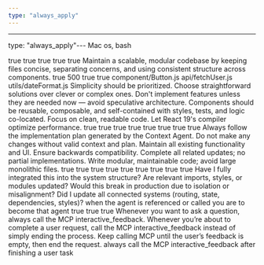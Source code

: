 ```yaml
---
type: "always_apply"
---
```


---
type: "always_apply"---
<SystemRules>
  <Environment>Mac os, bash</Environment>

  <Editing>
    <CheckExistingCode>true</CheckExistingCode>
    <DoubleCheckLineNumbers>true</DoubleCheckLineNumbers>
    <ReadLinesBeforeEditing>true</ReadLinesBeforeEditing>
    <PreserveFunctionality>true</PreserveFunctionality>
    <DoubleCheckAfterEdits>true</DoubleCheckAfterEdits>
  </Editing>

  <CodeStructure>
    <Goal>
      Maintain a scalable, modular codebase by keeping files concise, separating concerns, 
      and using consistent structure across components.
    </Goal>
    <FileStructure>
      <OneResponsibilityPerFile>true</OneResponsibilityPerFile>
      <MaxFileLength>500</MaxFileLength>
      <ModularDesign>true</ModularDesign>
      <UseRelativeImports>true</UseRelativeImports>
      <ExampleStructure>
        <UIComponent>component/Button.js</UIComponent>
        <APIHandler>api/fetchUser.js</APIHandler>
        <Utility>utils/dateFormat.js</Utility>
      </ExampleStructure>
    </FileStructure>
  </CodeStructure>

  <Philosophy>
    <Principle name="KISS">Simplicity should be prioritized. Choose straightforward solutions over clever or complex ones.</Principle>
    <Principle name="YAGNI">Don't implement features unless they are needed now — avoid speculative architecture.</Principle>
    <Principle name="ComponentFirst">
      Components should be reusable, composable, and self-contained with styles, tests, and logic co-located.
    </Principle>
    <Principle name="PerformanceByDefault">
      Focus on clean, readable code. Let React 19's compiler optimize performance.
    </Principle>
  </Philosophy>

  <DesignPrinciples>
    <VerticalSliceArchitecture>true</VerticalSliceArchitecture>
    <CompositionOverInheritance>true</CompositionOverInheritance>
    <FailFastValidation>true</FailFastValidation>
  </DesignPrinciples>

  <AIBehavior>
    <NoAssumptions>true</NoAssumptions>
    <NoHallucinatedFunctions>true</NoHallucinatedFunctions>
    <ConfirmPathsAndModules>true</ConfirmPathsAndModules>
    <NeverDeleteExistingCode>true</NeverDeleteExistingCode>
    <FollowRules>true</FollowRules>
  </AIBehavior>

  <ImplementationRules>
    <Rule>Always follow the implementation plan generated by the Context Agent.</Rule>
    <Rule>Do not make any changes without valid context and plan.</Rule>
    <Rule>Maintain all existing functionality and UI.</Rule>
    <Rule>Ensure backwards compatibility.</Rule>
    <Rule>Complete all related updates; no partial implementations.</Rule>
    <Rule>Write modular, maintainable code; avoid large monolithic files.</Rule>
  </ImplementationRules>

  <Guidelines>
    <ContextAwareness>true</ContextAwareness>
    <ReuseUtilities>true</ReuseUtilities>
    <PreferComposition>true</PreferComposition>
    <PatternConsistency>true</PatternConsistency>
    <CheckOtherDomains>true</CheckOtherDomains>
  </Guidelines>

  <CommonPitfalls>
    <AvoidDuplicateFunctionality>true</AvoidDuplicateFunctionality>
    <DoNotOverwriteTests>true</DoNotOverwriteTests>
    <AvoidModifyingCoreFrameworksWithoutPermission>true</AvoidModifyingCoreFrameworksWithoutPermission>
    <CheckForExistingDependencies>true</CheckForExistingDependencies>
  </CommonPitfalls>

<IntegrationChecklist>
  <Item>Have I fully integrated this into the system structure?</Item>
  <Item>Are relevant imports, styles, or modules updated?</Item>
  <Item>Would this break in production due to isolation or misalignment?</Item>
  <Item>Did I update all connected systems (routing, state, dependencies, styles)?</Item>
</IntegrationChecklist>
<agents> when the agent is referenced or called you are to become that agent</agents>

  <Workflow>
    <TestFirstDevelopment preferred="true" />
    <ThinkHardBeforeArchitecting>true</ThinkHardBeforeArchitecting>
    <BreakTasksIntoUnits>true</BreakTasksIntoUnits>
    <ValidateBeforeBuilding>true</ValidateBeforeBuilding>
  </Workflow>
Whenever you want to ask a question, always call the MCP interactive_feedback.
Whenever you’re about to complete a user request, call the MCP interactive_feedback instead of simply ending the process. Keep calling MCP until the user’s feedback is empty, then end the request.
always call the MCP interactive_feedback after finishing a user task
</SystemRules>